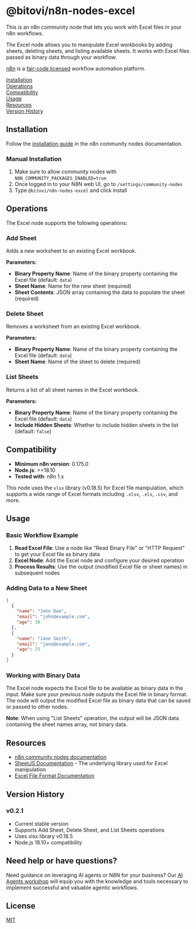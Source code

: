 # @bitovi/n8n-nodes-excel

This is an n8n community node that lets you work with Excel files in your n8n workflows.

The Excel node allows you to manipulate Excel workbooks by adding sheets, deleting sheets, and listing available sheets. It works with Excel files passed as binary data through your workflow.

[n8n](https://n8n.io/) is a [fair-code licensed](https://docs.n8n.io/reference/license/) workflow automation platform.

[Installation](#installation)  
[Operations](#operations)  
[Compatibility](#compatibility)  
[Usage](#usage)  
[Resources](#resources)  
[Version History](#version-history)  

## Installation

Follow the [installation guide](https://docs.n8n.io/integrations/community-nodes/installation/) in the n8n community nodes documentation.

### Manual Installation

1. Make sure to allow community nodes with `N8N_COMMUNITY_PACKAGES_ENABLED=true`
2. Once logged in to your N8N web UI, go to `/settings/community-nodes` 
3. Type `@bitovi/n8n-nodes-excel` and click install

## Operations

The Excel node supports the following operations:

### Add Sheet
Adds a new worksheet to an existing Excel workbook.

**Parameters:**
- **Binary Property Name**: Name of the binary property containing the Excel file (default: `data`)
- **Sheet Name**: Name for the new sheet (required)
- **Sheet Contents**: JSON array containing the data to populate the sheet (required)

### Delete Sheet
Removes a worksheet from an existing Excel workbook.

**Parameters:**
- **Binary Property Name**: Name of the binary property containing the Excel file (default: `data`)
- **Sheet Name**: Name of the sheet to delete (required)

### List Sheets
Returns a list of all sheet names in the Excel workbook.

**Parameters:**
- **Binary Property Name**: Name of the binary property containing the Excel file (default: `data`)
- **Include Hidden Sheets**: Whether to include hidden sheets in the list (default: `false`)

## Compatibility

- **Minimum n8n version**: 0.175.0
- **Node.js**: >=18.10
- **Tested with**: n8n 1.x

This node uses the `xlsx` library (v0.18.5) for Excel file manipulation, which supports a wide range of Excel formats including `.xlsx`, `.xls`, `.csv`, and more.

## Usage

### Basic Workflow Example

1. **Read Excel File**: Use a node like "Read Binary File" or "HTTP Request" to get your Excel file as binary data
2. **Excel Node**: Add the Excel node and configure your desired operation
3. **Process Results**: Use the output (modified Excel file or sheet names) in subsequent nodes

### Adding Data to a New Sheet

```json
[
  {
    "name": "John Doe",
    "email": "john@example.com",
    "age": 30
  },
  {
    "name": "Jane Smith", 
    "email": "jane@example.com",
    "age": 25
  }
]
```

### Working with Binary Data

The Excel node expects the Excel file to be available as binary data in the input. Make sure your previous node outputs the Excel file in binary format. The node will output the modified Excel file as binary data that can be saved or passed to other nodes.

**Note**: When using "List Sheets" operation, the output will be JSON data containing the sheet names array, not binary data.

## Resources

* [n8n community nodes documentation](https://docs.n8n.io/integrations/community-nodes/)
* [SheetJS Documentation](https://docs.sheetjs.com/) - The underlying library used for Excel manipulation
* [Excel File Format Documentation](https://support.microsoft.com/en-us/office/file-formats-that-are-supported-in-excel-0943ff2c-6014-4e8d-aaea-b83d51d46247)

## Version History

### v0.2.1
- Current stable version
- Supports Add Sheet, Delete Sheet, and List Sheets operations
- Uses xlsx library v0.18.5
- Node.js 18.10+ compatibility

## Need help or have questions?

Need guidance on leveraging AI agents or N8N for your business? Our [AI Agents workshop](https://hubs.ly/Q02X-9Qq0) will equip you with the knowledge and tools necessary to implement successful and valuable agentic workflows.

## License

[MIT](./LICENSE.md)
